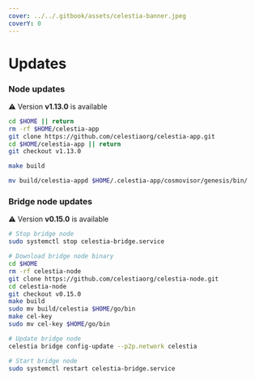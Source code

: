 ```yaml
---
cover: ../../.gitbook/assets/celestia-banner.jpeg
coverY: 0
---
```


# Updates

### Node updates
⚠️ Version **v1.13.0** is available

```bash
cd $HOME || return
rm -rf $HOME/celestia-app
git clone https://github.com/celestiaorg/celestia-app.git
cd $HOME/celestia-app || return
git checkout v1.13.0

make build

mv build/celestia-appd $HOME/.celestia-app/cosmovisor/genesis/bin/
```

### Bridge node updates

⚠️ Version **v0.15.0** is available

```bash
# Stop bridge node
sudo systemctl stop celestia-bridge.service

# Download bridge node binary
cd $HOME 
rm -rf celestia-node 
git clone https://github.com/celestiaorg/celestia-node.git 
cd celestia-node
git checkout v0.15.0
make build
sudo mv build/celestia $HOME/go/bin
make cel-key
sudo mv cel-key $HOME/go/bin

# Update bridge node
celestia bridge config-update --p2p.network celestia

# Start bridge node
sudo systemctl restart celestia-bridge.service
```
